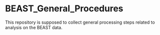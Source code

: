 # BEAST_General_Procedures
 This repository is supposed to collect general processing steps related to analysis on the BEAST data.
